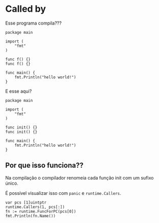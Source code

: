 # Called by

Esse programa compila???

```
package main

import (
	"fmt"
)

func f() {}
func f() {}

func main() {
	fmt.Println("hello world!")
}
```

E esse aqui?

```
package main

import (
    "fmt"
)

func init() {}
func init() {}

func main() {
    fmt.Println("hello world!")
}
```

## Por que isso funciona??

Na compilação o compilador renomeia cada função init com um sufixo único.

É possível visualizar isso com `panic` e `runtime.Callers`.

```
var pcs [1]uintptr
runtime.Callers(1, pcs[:])
fn := runtime.FuncForPC(pcs[0])
fmt.Println(fn.Name())
```
